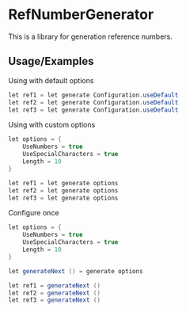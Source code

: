 # RefNumberGenerator

This is a library for generation reference numbers.


## Usage/Examples

Using with default options

```csharp
let ref1 = let generate Configuration.useDefault
let ref2 = let generate Configuration.useDefault
let ref3 = let generate Configuration.useDefault
```

Using with custom options

```csharp
let options = {
    UseNumbers = true
    UseSpecialCharacters = true
    Length = 10
}

let ref1 = let generate options
let ref2 = let generate options
let ref3 = let generate options
```

Configure once

```csharp
let options = {
    UseNumbers = true
    UseSpecialCharacters = true
    Length = 10
}

let generateNext () = generate options

let ref1 = generateNext ()
let ref2 = generateNext ()
let ref3 = generateNext ()
```

